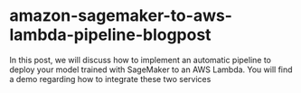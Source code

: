 # amazon-sagemaker-to-aws-lambda-pipeline-blogpost
In this post, we will discuss how to implement an automatic pipeline to deploy your model trained with SageMaker to an AWS Lambda. You will find a demo regarding how to integrate these two services
